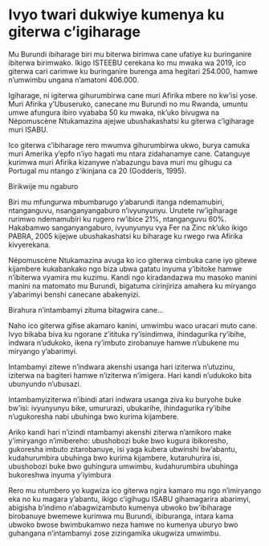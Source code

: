 # Ivyo twari dukwiye kumenya ku giterwa c’igiharage

Mu Burundi ibiharage biri mu biterwa birimwa cane ufatiye ku buringanire ibiterwa birimwako. Ikigo ISTEEBU cerekana ko mu mwaka wa 2019, ico giterwa cari carimwe ku buringanire burenga ama hegitari 254.000, hamwe n’umwimbu ungana n’amatoni 406.000.

Igiharage, ni igiterwa gihurumbirwa cane muri Afirika mbere no kw’isi yose. Muri Afirika y’Ubuseruko, canecane mu Burundi no mu Rwanda, umuntu umwe afungura ibiro vyababa 50 ku mwaka, nk’uko bivugwa na Népomuscène Ntukamazina ajejwe ubushakashatsi ku giterwa c’igiharage muri ISABU.

Ico giterwa c’ibiharage rero mwumva gihurumbirwa ukwo, burya camuka muri Amerika y’epfo n’iyo hagati mu ntara zidahanamye cane. Catanguye kurimwa muri Afirika kizanywe n’abazungu bava muri mu gihugu ca Portugal mu ntango z’ikinjana ca 20 (Godderis, 1995).

Birikwije mu ngaburo

Biri mu mfungurwa mbumbarugo y’abarundi itanga ndemamubiri, ntanganguvu, nsanganyangaburo n’ivyunyunyu. Urutete rw’igiharage rurimwo ndemamubiri ku rugero rw’ibice 21%, ntanganguvu 60%. Hakabamwo sanganyangaburo, ivyunyunyu vya Fer na Zinc nk’uko ikigo PABRA, 2005 kijejwe ubushakashatsi ku biharage ku rwego rwa Afirika kivyerekana.

Népomuscène Ntukamazina avuga ko ico giterwa cimbuka cane iyo gitewe kijambere kukabankako ngo biza ubwa gatatu inyuma y’ibitoke hamwe n’ibiterwa vyamira mu kuzimu. Kandi ngo kiradandazwa mu masoko manini manini na matomato mu Burundi, bigatuma cirinjiriza amahera ku miryango y’abarimyi benshi canecane abakenyizi.

Birahura n’intambamyi zituma bitagwira cane…

Naho ico giterwa gifise akamaro kanini, umwimbu waco uracari muto cane. Ivyo bikaba biva ku ngorane z’itituka ry’isindimwa, ihindagurika ry’ibihe, indwara n’udukoko, ikena ry’imbuto zirobanuye hamwe n’ubukene mu miryango y’abarimyi.

Intambamyi zitewe n’indwara akenshi usanga hari iziterwa n’utuzinu, iziterwa na bagiteri hamwe n’iziterwa n’imigera. Hari kandi n’udukoko bita ubunyundo n’ubusazi.

Intambamyiziterwa n’ibindi atari indwara usanga ziva ku buryohe buke bw’isi: ivyunyunyu bike, umururazi, ubukarihe, ihindagurika ry’ibihe n’ugukoresha nabi ubuhinga bwo kurima kijambere.

Ariko kandi hari n’izindi ntambamyi akenshi ziterwa n’amikoro make y’imiryango n’imibereho: ubushobozi buke bwo kugura ibikoresho, gukoresha imbuto zitarobanuye, isi yaga kubera ubwinshi bw’abantu, kudahurumbira ubuhinga bwo kurima kijambere, kutaruhurira isi, ubushobozi buke bwo guhingura umwimbu, kudahurumbira ubuhinga bukoreshwa inyuma y’iyimbura

Rero mu ntumbero yo kugwiza ico giterwa ngira kamaro mu ngo n’imiryango eka no ku magara y’abantu, ikigo c’igihugu ISABU gihamagarira abarimyi, abigisha b’indimo n’abagwizambuto kumenya ubwoko bw’ibiharage birobanuye bwemewe kurimwa mu Burundi, ibiburanga, intara kama ubwoko bwose bwimbukamwo neza hamwe no kumenya uburyo bwo guhangana n’intambamyi zose zizingamika ukugwiza umwimbu.